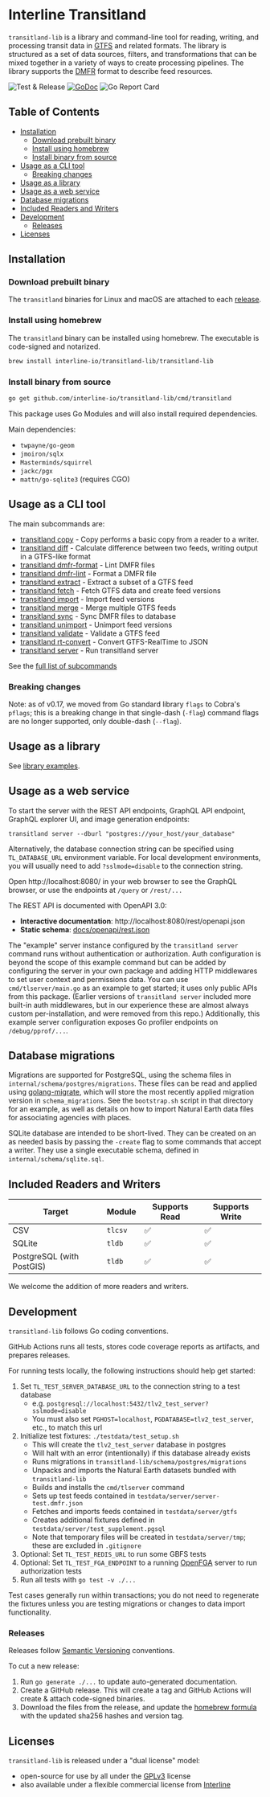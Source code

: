 # Interline Transitland <!-- omit in toc -->

`transitland-lib` is a library and command-line tool for reading, writing, and processing transit data in [GTFS](http://gtfs.org) and related formats. The library is structured as a set of data sources, filters, and transformations that can be mixed together in a variety of ways to create processing pipelines. The library supports the [DMFR](https://github.com/transitland/distributed-mobility-feed-registry) format to describe feed resources.

![Test & Release](https://github.com/interline-io/transitland-lib/workflows/Test%20&%20Release/badge.svg) [![GoDoc](https://godoc.org/github.com/interline-io/transitland-lib/tl?status.svg)](https://godoc.org/github.com/interline-io/transitland-lib/tl) ![Go Report Card](https://goreportcard.com/badge/github.com/interline-io/transitland-lib)

## Table of Contents <!-- omit in toc -->
<!-- to update use https://marketplace.visualstudio.com/items?itemName=yzhang.markdown-all-in-one -->
- [Installation](#installation)
  - [Download prebuilt binary](#download-prebuilt-binary)
  - [Install using homebrew](#install-using-homebrew)
  - [Install binary from source](#install-binary-from-source)
- [Usage as a CLI tool](#usage-as-a-cli-tool)
  - [Breaking changes](#breaking-changes)
- [Usage as a library](#usage-as-a-library)
- [Usage as a web service](#usage-as-a-web-service)
- [Database migrations](#database-migrations)
- [Included Readers and Writers](#included-readers-and-writers)
- [Development](#development)
  - [Releases](#releases)
- [Licenses](#licenses)

## Installation

### Download prebuilt binary

The `transitland` binaries for Linux and macOS are attached to each [release](https://github.com/interline-io/transitland-lib/releases).

### Install using homebrew

The `transitland` binary can be installed using homebrew. The executable is code-signed and notarized.

```bash
brew install interline-io/transitland-lib/transitland-lib
```

### Install binary from source

```bash
go get github.com/interline-io/transitland-lib/cmd/transitland
```

This package uses Go Modules and will also install required dependencies.

Main dependencies:
- `twpayne/go-geom`
- `jmoiron/sqlx`
- `Masterminds/squirrel`
- `jackc/pgx`
- `mattn/go-sqlite3` (requires CGO)

## Usage as a CLI tool

The main subcommands are:
* [transitland copy](doc/cli/transitland_copy.md)	 - Copy performs a basic copy from a reader to a writer.
* [transitland diff](doc/cli/transitland_diff.md)	 - Calculate difference between two feeds, writing output in a GTFS-like format
* [transitland dmfr-format](doc/cli/transitland_dmfr-format.md)	 - Lint DMFR files
* [transitland dmfr-lint](doc/cli/transitland_dmfr-lint.md)	 - Format a DMFR file
* [transitland extract](doc/cli/transitland_extract.md)	 - Extract a subset of a GTFS feed
* [transitland fetch](doc/cli/transitland_fetch.md)	 - Fetch GTFS data and create feed versions
* [transitland import](doc/cli/transitland_import.md)	 - Import feed versions
* [transitland merge](doc/cli/transitland_merge.md)	 - Merge multiple GTFS feeds
* [transitland sync](doc/cli/transitland_sync.md)	 - Sync DMFR files to database
* [transitland unimport](doc/cli/transitland_unimport.md)	 - Unimport feed versions
* [transitland validate](doc/cli/transitland_validate.md)	 - Validate a GTFS feed
* [transitland rt-convert](doc/cli/transitland_rt-convert.md)	 - Convert GTFS-RealTime to JSON
* [transitland server](doc/cli/transitland_server.md)	 - Run transitland server

See the [full list of subcommands](doc/cli/transitland.md)

### Breaking changes

Note: as of v0.17, we moved from Go standard library `flags` to Cobra's `pflags`; this is a breaking change in that single-dash (`-flag`) command flags are no longer supported, only double-dash (`--flag`).

## Usage as a library

See [library examples](doc/library-example.md).

## Usage as a web service

To start the server with the REST API endpoints, GraphQL API endpoint, GraphQL explorer UI, and image generation endpoints:

```
transitland server --dburl "postgres://your_host/your_database"
```

Alternatively, the database connection string can be specified using `TL_DATABASE_URL` environment variable. For local development environments, you will usually need to add `?sslmode=disable` to the connection string.

Open http://localhost:8080/ in your web browser to see the GraphQL browser, or use the endpoints at `/query` or `/rest/...`

The REST API is documented with OpenAPI 3.0:
- **Interactive documentation**: http://localhost:8080/rest/openapi.json
- **Static schema**: [docs/openapi/rest.json](docs/openapi/rest.json)

The "example" server instance configured by the  `transitland server` command runs without authentication or authorization. Auth configuration is beyond the scope of this example command but can be added by configuring the server in your own package and adding HTTP middlewares to set user context and permissions data. You can use `cmd/tlserver/main.go` as an example to get started; it uses only public APIs from this package. (Earlier versions of `transitland server` included more built-in auth middlewares, but in our experience these are almost always custom per-installation, and were removed from this repo.) Additionally, this example server configuration exposes Go profiler endpoints on `/debug/pprof/...`. 

## Database migrations

Migrations are supported for PostgreSQL, using the schema files in `internal/schema/postgres/migrations`. These files can be read and applied using [golang-migrate](https://github.com/golang-migrate/migrate), which will store the most recently applied migration version in `schema_migrations`. See the `bootstrap.sh` script in that directory for an example, as well as details on how to import Natural Earth data files for associating agencies with places.

SQLite database are intended to be short-lived. They can be created on an as needed basis by passing the `-create` flag to some commands that accept a writer. They use a single executable schema, defined in `internal/schema/sqlite.sql`.

## Included Readers and Writers

| Target                   | Module  | Supports Read | Supports Write |
| ------------------------ | ------- | ------------- | -------------- |
| CSV                      | `tlcsv` | ✅             | ✅              |
| SQLite                   | `tldb`  | ✅             | ✅              |
| PostgreSQL (with PostGIS)  | `tldb`  | ✅             | ✅              |

We welcome the addition of more readers and writers.

## Development

`transitland-lib` follows Go coding conventions.

GitHub Actions runs all tests, stores code coverage reports as artifacts, and prepares releases.

For running tests locally, the following instructions should help get started:

1. Set `TL_TEST_SERVER_DATABASE_URL` to the connection string to a test database
   - e.g. `postgresql://localhost:5432/tlv2_test_server?sslmode=disable`
   - You must also set `PGHOST=localhost`, `PGDATABASE=tlv2_test_server`, etc., to match this url
2. Initialize test fixtures: `./testdata/test_setup.sh`
   - This will create the `tlv2_test_server` database in postgres
   - Will halt with an error (intentionally) if this database already exists
   - Runs migrations in `transitland-lib/schema/postgres/migrations`
   - Unpacks and imports the Natural Earth datasets bundled with `transitland-lib`
   - Builds and installs the `cmd/tlserver` command
   - Sets up test feeds contained in `testdata/server/server-test.dmfr.json`
   - Fetches and imports feeds contained in `testdata/server/gtfs`
   - Creates additional fixtures defined in `testdata/server/test_supplement.pgsql`
   - Note that temporary files will be created in `testdata/server/tmp`; these are excluded in `.gitignore`
3. Optional: Set `TL_TEST_REDIS_URL` to run some GBFS tests
4. Optional: Set `TL_TEST_FGA_ENDPOINT` to a running [OpenFGA](https://github.com/openfga/openfga) server to run authorization tests
5. Run all tests with `go test -v ./...`

Test cases generally run within transactions; you do not need to regenerate the fixtures unless you are testing migrations or changes to data import functionality.

### Releases

Releases follow [Semantic Versioning](https://semver.org/) conventions.

To cut a new release:

1. Run `go generate ./...` to update auto-generated documentation.
2. Create a GitHub release. This will create a tag and GitHub Actions will create &amp; attach code-signed binaries.
3. Download the files from the release, and update the [homebrew formula](https://github.com/interline-io/homebrew-transitland-lib/blob/master/transitland-lib.rb) with the updated sha256 hashes and version tag.

## Licenses

`transitland-lib` is released under a "dual license" model:

- open-source for use by all under the [GPLv3](LICENSE) license
- also available under a flexible commercial license from [Interline](mailto:info@interline.io)

